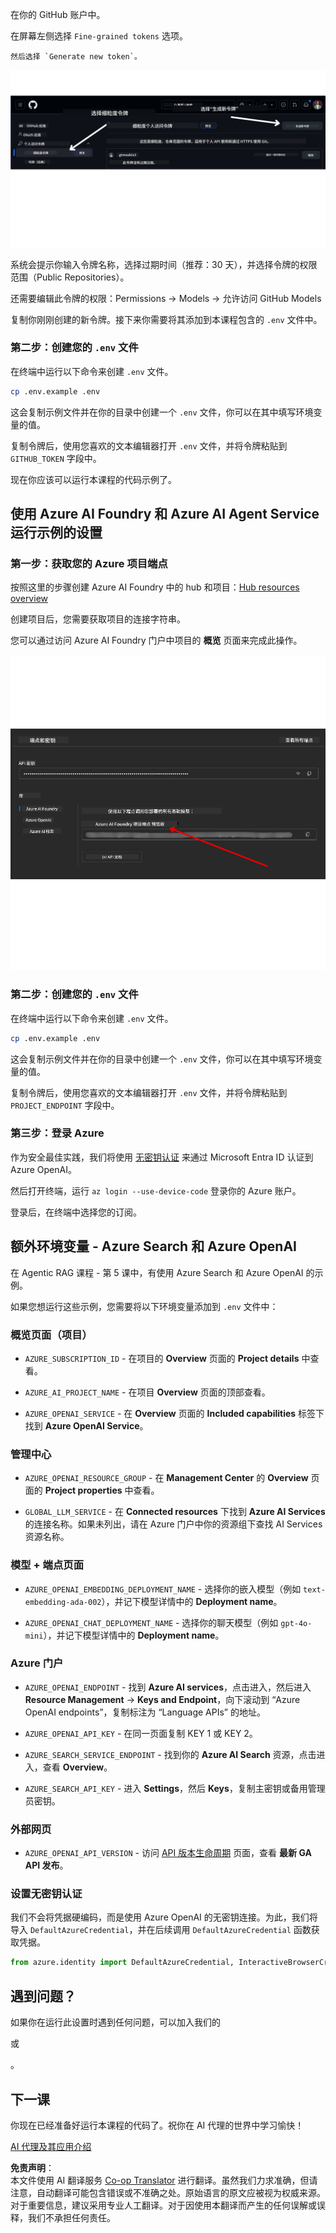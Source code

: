 <!--
CO_OP_TRANSLATOR_METADATA:
{
  "original_hash": "76945069b52a49cd0432ae3e0b0ba22e",
  "translation_date": "2025-07-12T07:44:47+00:00",
  "source_file": "00-course-setup/README.md",
  "language_code": "zh"
}
-->
在你的 GitHub 账户中。

在屏幕左侧选择 `Fine-grained tokens` 选项。

    然后选择 `Generate new token`。

![Generate Token](../../../translated_images/generate-token.9748d7585dd004cb4119b5aac724baff49c3a85791701b5e8ba3274b037c5b66.zh.png)

系统会提示你输入令牌名称，选择过期时间（推荐：30 天），并选择令牌的权限范围（Public Repositories）。

还需要编辑此令牌的权限：Permissions -> Models -> 允许访问 GitHub Models

复制你刚刚创建的新令牌。接下来你需要将其添加到本课程包含的 `.env` 文件中。

### 第二步：创建您的 `.env` 文件

在终端中运行以下命令来创建 `.env` 文件。

```bash
cp .env.example .env
```

这会复制示例文件并在你的目录中创建一个 `.env` 文件，你可以在其中填写环境变量的值。

复制令牌后，使用您喜欢的文本编辑器打开 `.env` 文件，并将令牌粘贴到 `GITHUB_TOKEN` 字段中。

现在你应该可以运行本课程的代码示例了。

## 使用 Azure AI Foundry 和 Azure AI Agent Service 运行示例的设置

### 第一步：获取您的 Azure 项目端点

按照这里的步骤创建 Azure AI Foundry 中的 hub 和项目：[Hub resources overview](https://learn.microsoft.com/en-us/azure/ai-foundry/concepts/ai-resources)

创建项目后，您需要获取项目的连接字符串。

您可以通过访问 Azure AI Foundry 门户中项目的 **概览** 页面来完成此操作。

![项目连接字符串](../../../translated_images/project-endpoint.8cf04c9975bbfbf18f6447a599550edb052e52264fb7124d04a12e6175e330a5.zh.png)

### 第二步：创建您的 `.env` 文件

在终端中运行以下命令来创建 `.env` 文件。

```bash
cp .env.example .env
```

这会复制示例文件并在你的目录中创建一个 `.env` 文件，你可以在其中填写环境变量的值。

复制令牌后，使用您喜欢的文本编辑器打开 `.env` 文件，并将令牌粘贴到 `PROJECT_ENDPOINT` 字段中。

### 第三步：登录 Azure

作为安全最佳实践，我们将使用 [无密钥认证](https://learn.microsoft.com/azure/developer/ai/keyless-connections?tabs=csharp%2Cazure-cli?WT.mc_id=academic-105485-koreyst) 来通过 Microsoft Entra ID 认证到 Azure OpenAI。

然后打开终端，运行 `az login --use-device-code` 登录你的 Azure 账户。

登录后，在终端中选择您的订阅。

## 额外环境变量 - Azure Search 和 Azure OpenAI

在 Agentic RAG 课程 - 第 5 课中，有使用 Azure Search 和 Azure OpenAI 的示例。

如果您想运行这些示例，您需要将以下环境变量添加到 `.env` 文件中：

### 概览页面（项目）

- `AZURE_SUBSCRIPTION_ID` - 在项目的 **Overview** 页面的 **Project details** 中查看。

- `AZURE_AI_PROJECT_NAME` - 在项目 **Overview** 页面的顶部查看。

- `AZURE_OPENAI_SERVICE` - 在 **Overview** 页面的 **Included capabilities** 标签下找到 **Azure OpenAI Service**。

### 管理中心

- `AZURE_OPENAI_RESOURCE_GROUP` - 在 **Management Center** 的 **Overview** 页面的 **Project properties** 中查看。

- `GLOBAL_LLM_SERVICE` - 在 **Connected resources** 下找到 **Azure AI Services** 的连接名称。如果未列出，请在 Azure 门户中你的资源组下查找 AI Services 资源名称。

### 模型 + 端点页面

- `AZURE_OPENAI_EMBEDDING_DEPLOYMENT_NAME` - 选择你的嵌入模型（例如 `text-embedding-ada-002`），并记下模型详情中的 **Deployment name**。

- `AZURE_OPENAI_CHAT_DEPLOYMENT_NAME` - 选择你的聊天模型（例如 `gpt-4o-mini`），并记下模型详情中的 **Deployment name**。

### Azure 门户

- `AZURE_OPENAI_ENDPOINT` - 找到 **Azure AI services**，点击进入，然后进入 **Resource Management** -> **Keys and Endpoint**，向下滚动到 “Azure OpenAI endpoints”，复制标注为 “Language APIs” 的地址。

- `AZURE_OPENAI_API_KEY` - 在同一页面复制 KEY 1 或 KEY 2。

- `AZURE_SEARCH_SERVICE_ENDPOINT` - 找到你的 **Azure AI Search** 资源，点击进入，查看 **Overview**。

- `AZURE_SEARCH_API_KEY` - 进入 **Settings**，然后 **Keys**，复制主密钥或备用管理员密钥。

### 外部网页

- `AZURE_OPENAI_API_VERSION` - 访问 [API 版本生命周期](https://learn.microsoft.com/en-us/azure/ai-services/openai/api-version-deprecation#latest-ga-api-release) 页面，查看 **最新 GA API 发布**。

### 设置无密钥认证

我们不会将凭据硬编码，而是使用 Azure OpenAI 的无密钥连接。为此，我们将导入 `DefaultAzureCredential`，并在后续调用 `DefaultAzureCredential` 函数获取凭据。

```python
from azure.identity import DefaultAzureCredential, InteractiveBrowserCredential
```

## 遇到问题？

如果你在运行此设置时遇到任何问题，可以加入我们的

或

。

## 下一课

你现在已经准备好运行本课程的代码了。祝你在 AI 代理的世界中学习愉快！

[AI 代理及其应用介绍](../01-intro-to-ai-agents/README.md)

**免责声明**：  
本文件使用 AI 翻译服务 [Co-op Translator](https://github.com/Azure/co-op-translator) 进行翻译。虽然我们力求准确，但请注意，自动翻译可能包含错误或不准确之处。原始语言的原文应被视为权威来源。对于重要信息，建议采用专业人工翻译。对于因使用本翻译而产生的任何误解或误释，我们不承担任何责任。